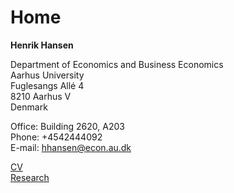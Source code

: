 # Home

**Henrik Hansen**

Department of Economics and Business Economics  
Aarhus University  
Fuglesangs Allé 4  
8210 Aarhus V  
Denmark


Office: Building 2620, A203  
Phone: +4542444092  
E-mail: hhansen@econ.au.dk

[CV](CV.md)  
[Research](research_articles.md)